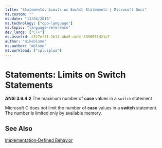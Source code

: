 ```yaml
---
title: "Statements: Limits on Switch Statements | Microsoft Docs"
ms.custom: ""
ms.date: "11/04/2016"
ms.technology: ["cpp-language"]
ms.topic: "language-reference"
dev_langs: ["C++"]
ms.assetid: d327ef3f-2b11-4bd6-abfe-539697fd21a7
author: "mikeblome"
ms.author: "mblome"
ms.workload: ["cplusplus"]
---
```

# Statements: Limits on Switch Statements
**ANSI 3.6.4.2** The maximum number of **case** values in a `switch` statement  
  
 Microsoft C does not limit the number of **case** values in a **switch** statement. The number is limited only by available memory.  
  
## See Also  
 [Implementation-Defined Behavior](../c-language/implementation-defined-behavior.md)